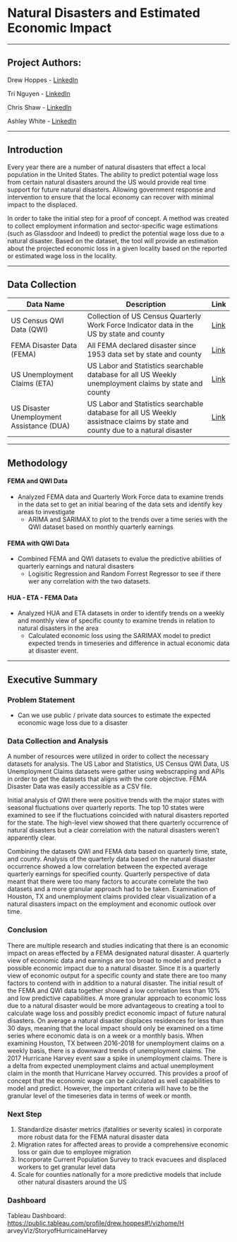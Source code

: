 # Natural Disasters and Estimated Economic  Impact

---
## Project Authors: 

Drew Hoppes  - [LinkedIn](https://www.linkedin.com/in/drew-hoppes)

Tri Nguyen   - [LinkedIn](https://www.linkedin.com/in/tri2bnguyen)

Chris Shaw   - [LinkedIn](https://www.linkedin.com/in/christopherjshaw982)

Ashley White - [LinkedIn](https://www.linkedin.com/in/aewhite5/)

---
## Introduction

Every year there are a number of natural disasters that effect a local population in the United States.  The ability to predict potential wage loss from certain natural disasters around the US would provide real time support for future natural disasters.  Allowing government response and intervention to ensure that the local economy can recover with minimal impact to the displaced.   

In order to take the initial step for a proof of concept. A method was created to collect employment information and sector-specific wage estimations (such as Glassdoor and Indeed) to predict the potential wage loss due to a natural disaster.  Based on the dataset, the tool will provide an estimation about the projected economic loss in a given locality based on the reported or estimated wage loss in the locality.

---
## Data Collection

| Data Name | Description | Link |
| --- | --- | --- |
| US Census QWI Data (QWI) | Collection of US Census Quarterly Work Force Indicator data in the US by state and county | [Link](https://www.census.gov/data/developers/data-sets/qwi.html)|
| FEMA Disaster Data (FEMA) | All FEMA declared disaster since 1953 data set by state and county | [Link](https://www.fema.gov/openfema-dataset-disaster-declarations-summaries-v1) |
| US Unemployment Claims (ETA) | US Labor and Statistics searchable database for all US Weekly unemployment claims by state and county | [Link](https://workforcesecurity.doleta.gov/unemploy/claims.asp) |
| US Disaster Unemployment Assistance (DUA)| US Labor and Statistics searchable database for all US Weekly assistnace claims by state and county due to a natural disaster | [Link](https://workforcesecurity.doleta.gov/unemploy/dua_activities.asp)|

--- 
## Methodology 

#### FEMA and QWI Data 
- Analyzed FEMA data and Quarterly Work Force data to examine trends in the data set to get an initial bearing of the data sets and identify key areas to investigate 
    - ARIMA and SARIMAX to plot to the trends over a time series with the QWI dataset based on monthly quarterly earnings
    
#### FEMA with QWI Data
- Combined FEMA and QWI datasets to evalue the predictive abilities of quarterly earnings and natural disasters
    - Logisitic Regression and Random Forrest Regressor to see if there wer any correlation with the two datasets.  
    
#### HUA - ETA - FEMA Data     
- Analyzed HUA and ETA datasets in order to identify trends on a weekly and monthly view of specific county to examine trends in relation to natural disasters in the area
    - Calculated economic loss using the SARIMAX model to predict expected trends in timeseries and difference in actual economic data at disaster event.  

---
## Executive Summary

### Problem Statement
- Can we use public / private data sources to estimate the expected economic wage loss due to a disaster

### Data Collection and Analysis

A number of resources were utilized in order to collect the necessary datasets for analysis. The US Labor and Statistics, US Census QWI Data, US Unemployment Claims datasets were gather using webscrapping and APIs in order to get the datasets that aligns with the core objective. FEMA Disaster Data was easily accessible as a CSV file. 

Initial analysis of QWI there were positive trends with the major states with seasonal fluctuations over quarterly reports.  The top 10 states were examined to see if the fluctuations coincided with natural disasters reported for the state.  The high-level view showed that there quarterly occurrence of natural disasters but a clear correlation with the natural disasters weren’t apparently clear. 

Combining the datasets QWI and FEMA data based on quarterly time, state, and county.  Analysis of the quarterly data based on the natural disaster occurrence showed a low correlation between the expected average quarterly earnings for specified county. Quarterly perspective of data meant that there were too many factors to accurate correlate the two datasets and a more granular approach had to be taken. 
Examination of Houston, TX and unemployment claims provided clear visualization of a natural disasters impact on the employment and economic outlook over time.  

### Conclusion 

There are multiple research and studies indicating that there is an economic impact on areas effected by a FEMA designated natural disaster.  A quarterly view of economic data and earnings are too broad to model and predict a possible economic impact due to a natural disaster.  Since it is a quarterly view of economic output for a specific county and state there are too many factors to contend with in addition to a natural disaster.  The initial result of the FEMA and QWI data together showed a low correlation less than 10% and low predictive capabilities. 
A more granular approach to economic loss due to a natural disaster would be more advantageous to creating a tool to calculate wage loss and possibly predict economic impact of future natural disasters.  On average a natural disaster displaces residences for less than 30 days, meaning that the local impact should only be examined on a time series where economic data is on a week or a monthly basis. 
When examining Houston, TX between 2016-2018 for unemployment claims on a weekly basis, there is a downward trends of unemployment claims.  The 2017 Hurricane Harvey event saw a spike in unemployment claims.  There is a delta from expected unemployment claims and actual unemployment claim in the month that Hurricane Harvey occurred. 
 This provides a proof of concept that the economic wage can be calculated as well capabilities to model and predict.  However, the important criteria will have to be the granular level of the timeseries data in terms of week or month.  

### Next Step

1. Standardize disaster metrics (fatalities or severity scales) in corporate more robust data for the FEMA natural disaster data
2. Migration rates for affected areas to provide a comprehensive economic loss or gain due to employee migration 
3. Incorporate Current Population Survey to track evacuees and displaced workers to get granular level data
4. Scale for counties nationally for a more predictive models that include other natural disasters around the US

### Dashboard

Tableau Dashboard:  https://public.tableau.com/profile/drew.hoppes#!/vizhome/H arveyViz/StoryofHurricaineHarvey
